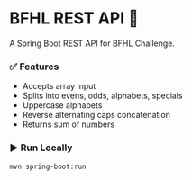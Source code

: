 # BFHL REST API 🚀

A Spring Boot REST API for BFHL Challenge.

### ✅ Features
- Accepts array input
- Splits into evens, odds, alphabets, specials
- Uppercase alphabets
- Reverse alternating caps concatenation
- Returns sum of numbers

### ▶️ Run Locally
```bash
mvn spring-boot:run
